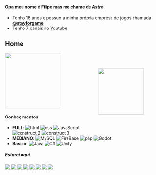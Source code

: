 #### Opa meu nome é **Filipe** mas me chame de _Astro_
- Tenho 16 anos e possuo a minha própria empresa de jogos chamada [**@stayforgame**](https://stayforgame.indie.af)
- Tenho 7 canais no [Youtube](https://www.youtube.com/channel/UCWGU0WV2CWm4akpcaNlK6BQ)

## Home
<img align="right" src="https://cdn-icons-png.flaticon.com/512/3605/3605540.png" width="150" style="padding:50px;">
<a href="https://github.com/Astro815">
  <img height="180em" src="https://github-readme-stats.vercel.app/api?username=Astro815&theme=dark&show_icons=true" />
</a>

#### Conheçimentos
- **FULL**:
![html](https://img.shields.io/badge/HTML5-E34F26?style=for-the-badge&logo=html5&logoColor=white)
![css](https://img.shields.io/badge/CSS3-1572B6?style=for-the-badge&logo=css3&logoColor=white)
![JavaScript](https://img.shields.io/badge/JavaScript-323330?style=for-the-badge&logo=javascript&logoColor=F7DF1E)
![construct 2](https://img.shields.io/badge/construct2-1572B6?style=for-the-badge&logo=construct3&logoColor=white)
![construct 3](https://img.shields.io/badge/construct3-232F3E?style=for-the-badge&logo=construct3&logoColor=white)
- **MEDIANO**: 
![MySQL](https://img.shields.io/badge/MySQL-00000F?style=for-the-badge&logo=mysql&logoColor=white)
![FireBase](https://img.shields.io/badge/Steam-000000?style=for-the-badge&logo=firebase&logoColor=yelow)
![php](https://img.shields.io/badge/PHP-777BB4?style=for-the-badge&logo=php&logoColor=white)
![Godot](https://img.shields.io/badge/GODOT-478CBF?style=for-the-badge&logo=GodotEngine&logoColor=white)
- **Basico**: 
![Java](https://img.shields.io/badge/Java-ED8B00?style=for-the-badge&logo=java&logoColor=white)
![C#](https://img.shields.io/badge/C%23-239120?style=for-the-badge&logo=c-sharp&logoColor=white)
![Unity](https://img.shields.io/badge/Unity-100000?style=for-the-badge&logo=unity&logoColor=white)

##### Estarei aqui
<a href="https://www.youtube.com/channel/UCWGU0WV2CWm4akpcaNlK6BQ">
  <img src="https://img.shields.io/badge/YouTube-FF0000?style=for-the-badge&logo=youtube&logoColor=white">
</a>
<a href="https://www.instagram.com/astro_815.0/">
  <img src="https://img.shields.io/badge/Instagram-E4405F?style=for-the-badge&logo=instagram&logoColor=white">
</a>
<a href="https://discord.gg/5FZGM2vnVm">
  <img src="https://img.shields.io/badge/Discord-7289DA?style=for-the-badge&logo=discord&logoColor=white">
</a>
<a href="https://discord.gg/5FZGM2vnVm">
  <img src="https://img.shields.io/badge/Discord-7289DA?style=for-the-badge&logo=discord&logoColor=white">
</a>
<a href="https://steamcommunity.com/id/astrogame815/">
  <img src="https://img.shields.io/badge/Steam-000000?style=for-the-badge&logo=steam&logoColor=white">
</a>
<a href="https://www.twitch.tv/astro_815">
  <img src="https://img.shields.io/badge/Twitch-9146FF?style=for-the-badge&logo=twitch&logoColor=white">
</a>
<a href="https://stayforgame.itch.io/">
  <img src="https://img.shields.io/badge/Itch.io-FA5C5C?style=for-the-badge&logo=itch.io&logoColor=white">
</a>
<a href="https://gamejolt.com/@StayForGame">
  <img src="https://img.shields.io/badge/gamejolt-239120?style=for-the-badge&logo=gamejolt&logoColor=white">
</a>
